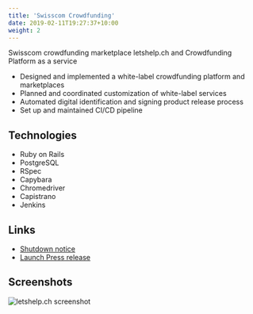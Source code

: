 ```yaml
---
title: 'Swisscom Crowdfunding'
date: 2019-02-11T19:27:37+10:00
weight: 2
---
```


Swisscom crowdfunding marketplace letshelp.ch and Crowdfunding Platform as a service

<!--more-->

* Designed and implemented a white-label crowdfunding platform and marketplaces
* Planned and coordinated customization of white-label services
* Automated digital identification and signing product release process
* Set up and maintained CI/CD pipeline

## Technologies

* Ruby on Rails
* PostgreSQL
* RSpec
* Capybara
* Chromedriver
* Capistrano
* Jenkins

## Links

* <a href="https://www.swisscom.ch/de/about/medien/infos-und-fakten/20180116-spendenplattform-letshelp-stellt-betrieb-ein.html" target="_blank">Shutdown notice</a>
* <a href="https://www.swisscom.ch/de/about/news/2014/09/20140901-MM-Crowdfunding.html" target="_blank">Launch Press release</a>

## Screenshots

<div class=shadow-lg p-3 mb-5 bg-white">
<img alt="letshelp.ch screenshot" src="letshelp-tierpark-goldau.png">
<div>
